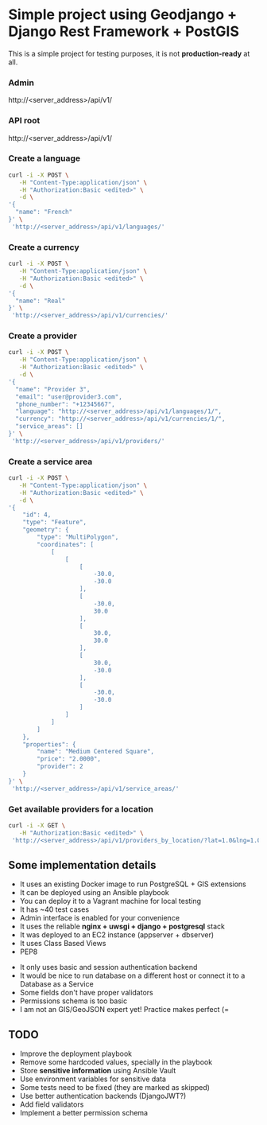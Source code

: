 # Simple project using Geodjango + Django Rest Framework + PostGIS

This is a simple project for testing purposes, it is not **production-ready** at all.


### Admin

http://<server_address>/api/v1/

### API root

http://<server_address>/api/v1/


### Create a language

```bash
curl -i -X POST \
   -H "Content-Type:application/json" \
   -H "Authorization:Basic <edited>" \
   -d \
'{
  "name": "French"
}' \
 'http://<server_address>/api/v1/languages/'
```


### Create a currency

```bash
curl -i -X POST \
   -H "Content-Type:application/json" \
   -H "Authorization:Basic <edited>" \
   -d \
'{
  "name": "Real"
}' \
 'http://<server_address>/api/v1/currencies/'
```


### Create a provider

```bash
curl -i -X POST \
   -H "Content-Type:application/json" \
   -H "Authorization:Basic <edited>" \
   -d \
'{
  "name": "Provider 3",
  "email": "user@provider3.com",
  "phone_number": "+12345667",
  "language": "http://<server_address>/api/v1/languages/1/",
  "currency": "http://<server_address>/api/v1/currencies/1/",
  "service_areas": []
}' \
 'http://<server_address>/api/v1/providers/'
```


### Create a service area

```bash
curl -i -X POST \
   -H "Content-Type:application/json" \
   -H "Authorization:Basic <edited>" \
   -d \
'{
    "id": 4,
    "type": "Feature",
    "geometry": {
        "type": "MultiPolygon",
        "coordinates": [
            [
                [
                    [
                        -30.0,
                        -30.0
                    ],
                    [
                        -30.0,
                        30.0
                    ],
                    [
                        30.0,
                        30.0
                    ],
                    [
                        30.0,
                        -30.0
                    ],
                    [
                        -30.0,
                        -30.0
                    ]
                ]
            ]
        ]
    },
    "properties": {
        "name": "Medium Centered Square",
        "price": "2.0000",
        "provider": 2
    }
}' \
 'http://<server_address>/api/v1/service_areas/'
```

### Get available providers for a location

```bash
curl -i -X GET \
   -H "Authorization:Basic <edited>" \
 'http://<server_address>/api/v1/providers_by_location/?lat=1.0&lng=1.0'
```


## Some implementation details

+ It uses an existing Docker image to run PostgreSQL + GIS extensions
+ It can be deployed using an Ansible playbook
+ You can deploy it to a Vagrant machine for local testing
+ It has ~40 test cases
+ Admin interface is enabled for your convenience
+ It uses the reliable **nginx + uwsgi + django + postgresql** stack
+ It was deployed to an EC2 instance (appserver + dbserver)
+ It uses Class Based Views
+ PEP8

- It only uses basic and session authentication backend
- It would be nice to run database on a different host or connect it to a Database as a Service
- Some fields don't have proper validators
- Permissions schema is too basic
- I am not an GIS/GeoJSON expert yet! Practice makes perfect (=



## TODO

- Improve the deployment playbook
- Remove some hardcoded values, specially in the playbook
- Store **sensitive information** using Ansible Vault
- Use environment variables for sensitive data
- Some tests need to be fixed (they are marked as skipped)
- Use better authentication backends (DjangoJWT?)
- Add field validators
- Implement a better permission schema

